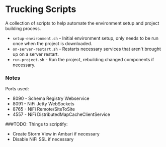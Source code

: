 # Trucking Scripts

A collection of scripts to help automate the environment setup and project building process.

- `setup-environment.sh` - Initial environment setup, only needs to be run once when the project is downloaded.
- `on-server-restart.sh` - Restarts necessary services that aren't brought up on a server restart.
- `run-project.sh` - Run the project, rebuilding changed components if necessary. 

### Notes
Ports used:
- 8090 - Schema Registry Webservice
- 8091 - NiFi Jetty WebSockets
- 8765 - NiFi Remote/SiteToSite
- 4557 - NiFi DistributedMapCacheClientService

###TODO: Things to scriptify:
- Create Storm View in Ambari if necessary
- Disable NiFi SSL if necessary
